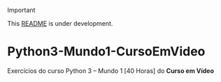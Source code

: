 > [!IMPORTANT]
> This [README](https://github.com/mateusadada/python3-Mundo1-CursoEmVideo) is under development.

# Python3-Mundo1-CursoEmVideo
 Exercícios do curso Python 3 – Mundo 1 [40 Horas] do **Curso em Vídeo**
